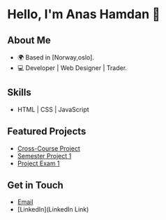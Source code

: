 # Hello, I'm Anas Hamdan 👋

## About Me
- 🌍 Based in [Norway,oslo].
- 💻 Developer | Web Designer | Trader.

## Skills
- HTML | CSS | JavaScript

## Featured Projects
- [Cross-Course Project](https://anashamdaan.github.io/Rainydays-Shop)
- [Semester Project 1](https:https://anashamdaan.github.io/Community-Science-Museum)
- [Project Exam 1](https://anashamdaan.github.io/Hl-Blog-demo)

## Get in Touch
- [Email](Anas.hamdan03@gmail.com)
- [LinkedIn](LinkedIn Link)
